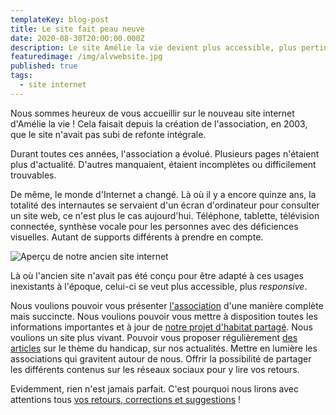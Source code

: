 ```yaml
---
templateKey: blog-post
title: Le site fait peau neuve
date: 2020-08-30T20:00:00.000Z
description: Le site Amélie la vie devient plus accessible, plus pertinent !
featuredimage: /img/alvwebsite.jpg
published: true
tags:
  - site internet
---
```


Nous sommes heureux de vous accueillir sur le nouveau site internet d'Amélie la vie ! Cela faisait depuis la création de l'association, en 2003, que le site n'avait pas subi de refonte intégrale.

Durant toutes ces années, l'association a évolué. Plusieurs pages n'étaient plus d'actualité. D'autres manquaient, étaient incomplètes ou difficilement trouvables.

De même, le monde d'Internet a changé. Là où il y a encore quinze ans, la totalité des internautes se servaient d'un écran d'ordinateur pour consulter un site web, ce n'est plus le cas aujourd'hui. Téléphone, tablette, télévision connectée, synthèse vocale pour les personnes avec des déficiences visuelles. Autant de supports différents à prendre en compte.

![Aperçu de notre ancien site internet](/img/ancien-site.jpg)

Là où l'ancien site n'avait pas été conçu pour être adapté à ces usages inexistants à l'époque, celui-ci se veut plus accessible, plus _responsive_.

Nous voulions pouvoir vous présenter [l'association](/association) d'une manière complète mais succincte. Nous voulions pouvoir vous mettre à disposition toutes les informations importantes et à jour de [notre projet d'habitat partagé](/habitat-partage). Nous voulions un site plus vivant. Pouvoir vous proposer régulièrement [des articles](/actualites) sur le thème du handicap, sur nos actualités. Mettre en lumière les associations qui gravitent autour de nous. Offrir la possibilité de partager les différents contenus sur les réseaux sociaux pour y lire vos retours.

Evidemment, rien n'est jamais parfait. C'est pourquoi nous lirons avec attentions tous [vos retours, corrections et suggestions](/contact) !
